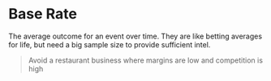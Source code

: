 # Base Rate
The average outcome for an event over time.
They are like betting averages for life, but need a big sample size to provide sufficient intel.
> Avoid a restaurant business where margins are low and competition is high

